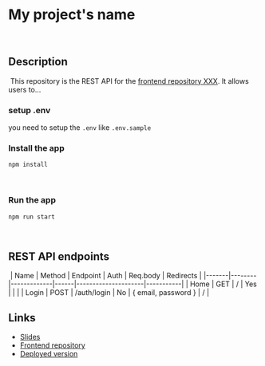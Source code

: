 # My project's name

​

## Description

​
This repository is the REST API for the [frontend repository XXX](link). It allows users to...

### setup .env

you need to setup the `.env` like `.env.sample`
​

### Install the app

```
npm install
```

​

### Run the app

```
npm run start
```

​

## REST API endpoints

​
| Name | Method | Endpoint | Auth | Req.body | Redirects |
|-------|--------|-------------|------|---------------------|-----------|
| Home | GET | / | Yes | | |
| Login | POST | /auth/login | No | { email, password } | / |
​
​

## Links

- [Slides]()
- [Frontend repository]()
- [Deployed version]()
